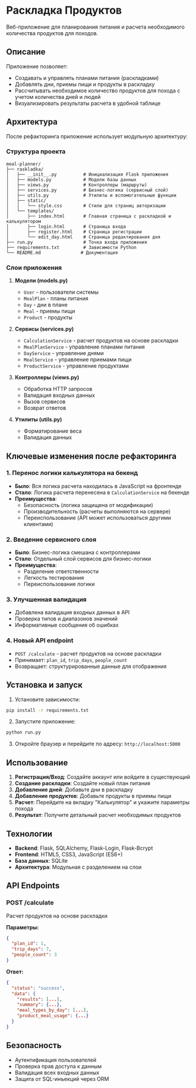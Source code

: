 # Раскладка Продуктов

Веб-приложение для планирования питания и расчета необходимого количества продуктов для походов.

## Описание

Приложение позволяет:
- Создавать и управлять планами питания (раскладками)
- Добавлять дни, приемы пищи и продукты в раскладку
- Рассчитывать необходимое количество продуктов для похода с учетом количества дней и людей
- Визуализировать результаты расчета в удобной таблице

## Архитектура

После рефакторинга приложение использует модульную архитектуру:

### Структура проекта
```
meal-planner/
├── raskladka/
│   ├── __init__.py          # Инициализация Flask приложения
│   ├── models.py            # Модели базы данных
│   ├── views.py             # Контроллеры (маршруты)
│   ├── services.py          # Бизнес-логика (сервисный слой)
│   ├── utils.py             # Утилиты и вспомогательные функции
│   ├── static/
│   │   └── style.css        # Стили для страниц авторизации
│   └── templates/
│       ├── index.html       # Главная страница с раскладкой и калькулятором
│       ├── login.html       # Страница входа
│       ├── register.html    # Страница регистрации
│       └── edit_day.html    # Страница редактирования дня
├── run.py                   # Точка входа приложения
├── requirements.txt         # Зависимости Python
└── README.md               # Документация
```

### Слои приложения

1. **Модели (models.py)**
   - `User` - пользователи системы
   - `MealPlan` - планы питания
   - `Day` - дни в плане
   - `Meal` - приемы пищи
   - `Product` - продукты

2. **Сервисы (services.py)**
   - `CalculationService` - расчет продуктов на основе раскладки
   - `MealPlanService` - управление планами питания
   - `DayService` - управление днями
   - `MealService` - управление приемами пищи
   - `ProductService` - управление продуктами

3. **Контроллеры (views.py)**
   - Обработка HTTP запросов
   - Валидация входных данных
   - Вызов сервисов
   - Возврат ответов

4. **Утилиты (utils.py)**
   - Форматирование веса
   - Валидация данных

## Ключевые изменения после рефакторинга

### 1. Перенос логики калькулятора на бекенд
- **Было**: Вся логика расчета находилась в JavaScript на фронтенде
- **Стало**: Логика расчета перенесена в `CalculationService` на бекенде
- **Преимущества**: 
  - Безопасность (логика защищена от модификации)
  - Производительность (расчеты выполняются на сервере)
  - Переиспользование (API может использоваться другими клиентами)

### 2. Введение сервисного слоя
- **Было**: Бизнес-логика смешана с контроллерами
- **Стало**: Отдельный слой сервисов для бизнес-логики
- **Преимущества**:
  - Разделение ответственности
  - Легкость тестирования
  - Переиспользование логики

### 3. Улучшенная валидация
- Добавлена валидация входных данных в API
- Проверка типов и диапазонов значений
- Информативные сообщения об ошибках

### 4. Новый API endpoint
- `POST /calculate` - расчет продуктов на основе раскладки
- Принимает: `plan_id`, `trip_days`, `people_count`
- Возвращает: структурированные данные для отображения

## Установка и запуск

1. Установите зависимости:
```bash
pip install -r requirements.txt
```

2. Запустите приложение:
```bash
python run.py
```

3. Откройте браузер и перейдите по адресу: `http://localhost:5000`

## Использование

1. **Регистрация/Вход**: Создайте аккаунт или войдите в существующий
2. **Создание раскладки**: Создайте новый план питания
3. **Добавление дней**: Добавьте дни в раскладку
4. **Добавление продуктов**: Добавьте продукты в приемы пищи
5. **Расчет**: Перейдите на вкладку "Калькулятор" и укажите параметры похода
6. **Результат**: Получите детальный расчет необходимых продуктов

## Технологии

- **Backend**: Flask, SQLAlchemy, Flask-Login, Flask-Bcrypt
- **Frontend**: HTML5, CSS3, JavaScript (ES6+)
- **База данных**: SQLite
- **Архитектура**: Модульная с разделением на слои

## API Endpoints

### POST /calculate
Расчет продуктов на основе раскладки

**Параметры:**
```json
{
  "plan_id": 1,
  "trip_days": 7,
  "people_count": 3
}
```

**Ответ:**
```json
{
  "status": "success",
  "data": {
    "results": [...],
    "summary": {...},
    "meal_types_by_day": [...],
    "product_meal_usage": {...}
  }
}
```

## Безопасность

- Аутентификация пользователей
- Проверка прав доступа к данным
- Валидация всех входных данных
- Защита от SQL-инъекций через ORM

